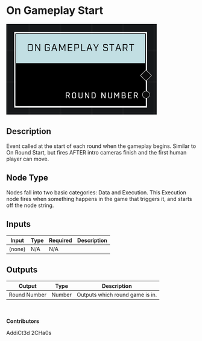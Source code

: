 # On Gameplay Start
![alt text](../../../.gitbook/assets/on-gameplay-start.png)
## Description
Event called at the start of each round when the gameplay begins. Similar to On Round Start, but fires AFTER intro cameras finish and the first human player can move.

## Node Type
Nodes fall into two basic categories: Data and Execution. This Execution node fires when something happens in the game that triggers it, and starts off the node string.

## Inputs
| Input            | Type             | Required | Description												    |
|------------------|------------------|----------|--------------------------------------------------------------|
| (none) | N/A  | N/A  | |

## Outputs
| Output           | Type             | Description												     |
|------------------|------------------|--------------------------------------------------------------|
| Round Number | Number  | Outputs which round game is in.  |

\
\
**Contributors**

AddiCt3d 2CHa0s